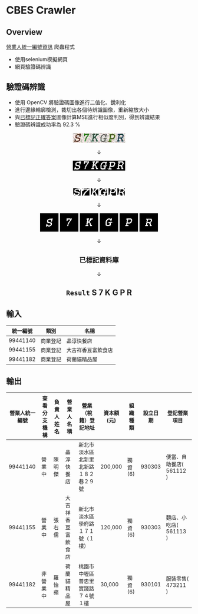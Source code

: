 # CBES Crawler

## Overview
[營業人統一編號資訊](https://www.etax.nat.gov.tw/cbes/web/CBES113W1_1) 爬蟲程式 
- 使用selenium模擬網頁
- 網頁驗證碼辨識

## 驗證碼辨識
- 使用 OpenCV 將驗證碼圖像進行二值化、銳利化
- 進行邊緣輪廓檢測，裁切出各個待辨識圖像，重新縮放大小
- 與[已標記正確答案](https://github.com/GoodWeather0322/CBES_Crawler/tree/master/captcha/True2)圖像計算MSE進行相似度判別，得到辨識結果
- 驗證碼辨識成功率為 92.3 %

<!-- <p align="center">
<img src="/README/origin.png">
</p> -->

<center>

![original](/README/origin.png)

&darr;

![binarization](/README/binarization.png)

&darr;

![f1](/README/fig0.png) ![f1](/README/fig1.png) ![f1](/README/fig2.png) ![f1](/README/fig3.png) ![f1](/README/fig4.png) ![f1](/README/fig5.png)

&darr;

![f1](/README/resize_fig0.png) ![f1](/README/resize_fig1.png) ![f1](/README/resize_fig2.png) ![f1](/README/resize_fig3.png) ![f1](/README/resize_fig4.png) ![f1](/README/resize_fig5.png)

&darr;

## `已標記資料庫`

&darr;

## `Result` S 7 K G P R

</center>



## 輸入
|統一編號|類別|名稱|
| ---   | ---|---|
|99441140|商業登記|晶淳快餐店
|99441155|商業登記|大吉祥香豆富飲食店
|99441182|商業登記|荷蘭貓精品屋

## 輸出
|營業人統一編號|查看分支機構|負責人姓名|營業人名稱|營業（稅籍）登記地址|資本額(元)|組織種類|設立日期|登記營業項目|
|---|---|---|---|---|---|---|---|---|
|99441140|營業中|陳明傑|晶淳快餐店|新北市淡水區北新里北新路１８２巷２９號|200,000|獨資(6)|930303|便當、自助餐店( 561112 )|
|99441155|營業中|張右儒|大吉祥香豆富飲食店|新北市淡水區學府路１７１號（１樓）|120,000|獨資(6)|930303|麵店、小吃店( 561113 )|
|99441182|非營業中|羅怡蘋|荷蘭貓精品屋|桃園市中壢區普忠里實踐路７４號１樓|30,000|獨資(6)|930101|服裝零售( 473211 )|




